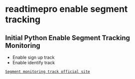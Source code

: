 # readtimepro enable segment tracking

## Initial Python Enable Segment Tracking Monitoring

* Enable sign up track
* Enable identify track

 [`Segment monitoring track official site`](https://app.segment.com/)

